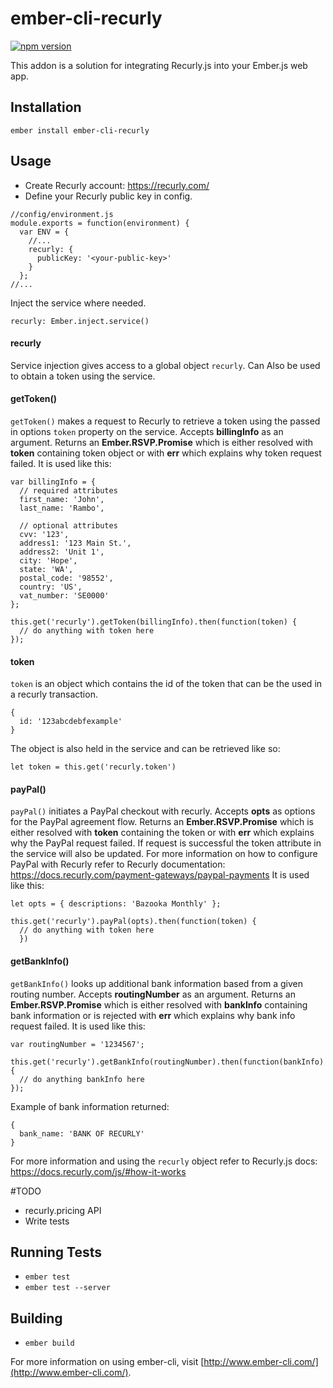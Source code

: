 # ember-cli-recurly
[![npm version](https://badge.fury.io/js/ember-cli-recurly.svg)](http://badge.fury.io/js/ember-cli-recurly.svg)

This addon is a solution for integrating Recurly.js into your Ember.js web app.

## Installation

```
ember install ember-cli-recurly
```

## Usage
* Create Recurly account: https://recurly.com/
* Define your Recurly public key in config.
```
//config/environment.js
module.exports = function(environment) {
  var ENV = {
    //...
    recurly: {
      publicKey: '<your-public-key>'
    }
  };
//...
```
Inject the service where needed.
```
recurly: Ember.inject.service()
```
#### recurly
Service injection gives access to a global object `recurly`. Can Also be used to obtain a token using the service.

#### getToken()
`getToken()` makes a request to Recurly to retrieve a token using the passed in options `token` property on the service. Accepts __billingInfo__ as an argument. Returns an __Ember.RSVP.Promise__ which is either resolved with __token__ containing token object or with __err__ which explains why token request failed.
It is used like this:
```
var billingInfo = {
  // required attributes
  first_name: 'John',
  last_name: 'Rambo',

  // optional attributes
  cvv: '123',
  address1: '123 Main St.',
  address2: 'Unit 1',
  city: 'Hope',
  state: 'WA',
  postal_code: '98552',
  country: 'US',
  vat_number: 'SE0000'
};

this.get('recurly').getToken(billingInfo).then(function(token) {
  // do anything with token here
});
```

#### token
`token` is an object which contains the id of the token that can be the used in a recurly transaction.
```
{
  id: '123abcdebfexample'
}
```
The object is also held in the service and can be retrieved like so:
```
let token = this.get('recurly.token')
```

#### payPal()
`payPal()` initiates a PayPal checkout with recurly. Accepts __opts__ as options for the PayPal agreement flow. Returns an __Ember.RSVP.Promise__ which is either resolved with __token__ containing the token or with __err__ which explains why the PayPal request failed. If request is successful the token attribute in the service will also be updated. For more information on how to configure PayPal with Recurly refer to Recurly documentation: https://docs.recurly.com/payment-gateways/paypal-payments
It is used like this:
```
let opts = { descriptions: 'Bazooka Monthly' };

this.get('recurly').payPal(opts).then(function(token) {
  // do anything with token here
  })
```

#### getBankInfo()
`getBankInfo()` looks up additional bank information based from a given routing number. Accepts __routingNumber__ as an argument. Returns an __Ember.RSVP.Promise__ which is either resolved with __bankInfo__ containing bank information or is rejected with __err__ which explains why bank info request failed.
It is used like this:
```
var routingNumber = '1234567';

this.get('recurly').getBankInfo(routingNumber).then(function(bankInfo) {
  // do anything bankInfo here
});
```
Example of bank information returned:
```
{
  bank_name: 'BANK OF RECURLY'
}
```

For more information and using the `recurly` object refer to Recurly.js docs: https://docs.recurly.com/js/#how-it-works

#TODO
* recurly.pricing API
* Write tests

## Running Tests

* `ember test`
* `ember test --server`

## Building

* `ember build`

For more information on using ember-cli, visit [http://www.ember-cli.com/](http://www.ember-cli.com/).
